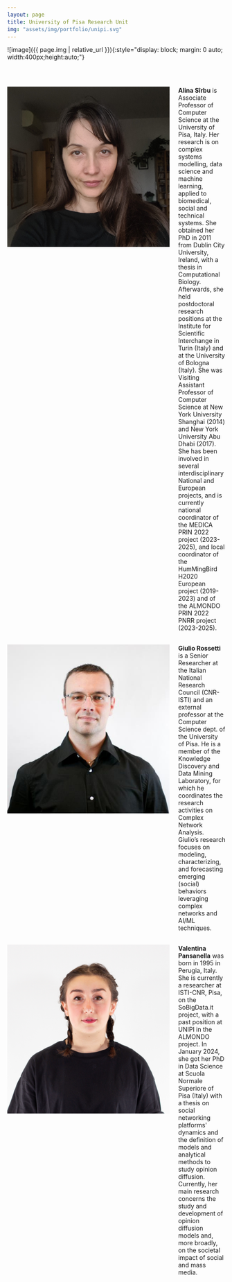 ```yaml
---
layout: page
title: University of Pisa Research Unit
img: "assets/img/portfolio/unipi.svg"
---
```


![image]({{ page.img | relative_url }}){:style="display: block; margin: 0 auto; width:400px;height:auto;"}

<div style="display: flex; align-items: flex-start; margin-bottom: 20px; margin-top: 60px;">
    <img src="/assets/img/consortium/Alina-img.jpeg" alt="Alina Sîrbu" style="margin-right: 20px; width: 375px; height: auto;">
    <div>
        <strong>Alina Sîrbu</strong> is Associate Professor of Computer Science at the University of Pisa, Italy. Her research is on complex systems modelling, data science and machine learning, applied to biomedical, social and technical systems. She obtained her PhD in 2011 from Dublin City University, Ireland, with a thesis in Computational Biology. Afterwards, she held postdoctoral research positions at the Institute for Scientific Interchange in Turin (Italy) and at the University of Bologna (Italy). She was Visiting Assistant Professor of Computer Science at New York University Shanghai (2014) and New York University Abu Dhabi (2017). She has been involved in several interdisciplinary National and European projects, and is currently national coordinator of the MEDICA PRIN 2022 project (2023-2025), and local coordinator of the HumMingBird H2020 European project (2019-2023) and of the ALMONDO PRIN 2022 PNRR project (2023-2025).
    </div>
</div>

<div style="display: flex; align-items: flex-start; margin-bottom: 20px; margin-top: 30px;">
    <img src="/assets/img/consortium/Rossetti-img.jpeg" alt="Giulio Rossetti" style="margin-right: 20px; width: 375px; height: auto;">
    <div>
        <strong>Giulio Rossetti</strong> is a Senior Researcher at the Italian National Research Council (CNR-ISTI) and an external professor at the Computer Science dept. of the University of Pisa. He is a member of the Knowledge Discovery and Data Mining Laboratory, for which he coordinates the research activities on Complex Network Analysis. Giulio’s research focuses on modeling, characterizing, and forecasting emerging (social) behaviors leveraging complex networks and AI/ML techniques.
    </div>
</div>

<div style="display: flex; align-items: flex-start; margin-bottom: 20px;margin-top: 30px;">
    <img src="/assets/img/consortium/Pansanella-img.png" alt="Valentina Pansanella" style="margin-right: 20px; width: 375px; height: auto;">
    <div>
        <strong>Valentina Pansanella</strong> was born in 1995 in Perugia, Italy. She is currently a researcher at ISTI-CNR, Pisa, on the SoBigData.it project, with a past position at UNIPI in the ALMONDO project. In January 2024, she got her PhD in Data Science at Scuola Normale Superiore of Pisa (Italy) with a thesis on social networking platforms' dynamics and the definition of models and analytical methods to study opinion diffusion. Currently, her main research concerns the study and development of opinion diffusion models and, more broadly, on the societal impact of social and mass media.
    </div>
</div>
